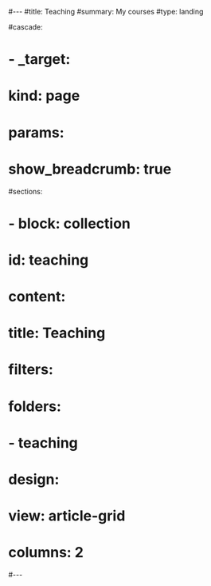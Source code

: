 #---
#title: Teaching
#summary: My courses
#type: landing

#cascade:
#  - _target:
#      kind: page
#    params:
#      show_breadcrumb: true

#sections:
#  - block: collection
#    id: teaching
#    content:
#      title: Teaching
#      filters:
#        folders:
#          - teaching
#    design:
#      view: article-grid
#      columns: 2
#---
